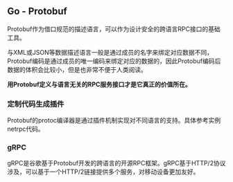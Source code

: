 Go - Protobuf
-------------

Protobuf作为借口规范的描述语言，可以作为设计安全的跨语言RPC接口的基础工具。

与XML或JSON等数据描述语言一般是通过成员的名字来绑定对应数据不同，Protobuf编码是通过成员的唯一编码来绑定对应的数据的，因此Protobuf编码后数据的体积会比较小，但是也非常不便于人类阅读。

__用Protobuf定义与语言无关的RPC服务接口才是它真正的价值所在。__


### 定制代码生成插件

Protobuf的protoc编译器是通过插件机制实现对不同语言的支持。具体参考实例netrpc代码。


### gRPC

gRPC是谷歌基于Protobuf开发的跨语言的开源RPC框架。gRPC基于HTTP/2协议涉及，可以基于一个HTTP/2链接提供多个服务，对移动设备更加友好。
